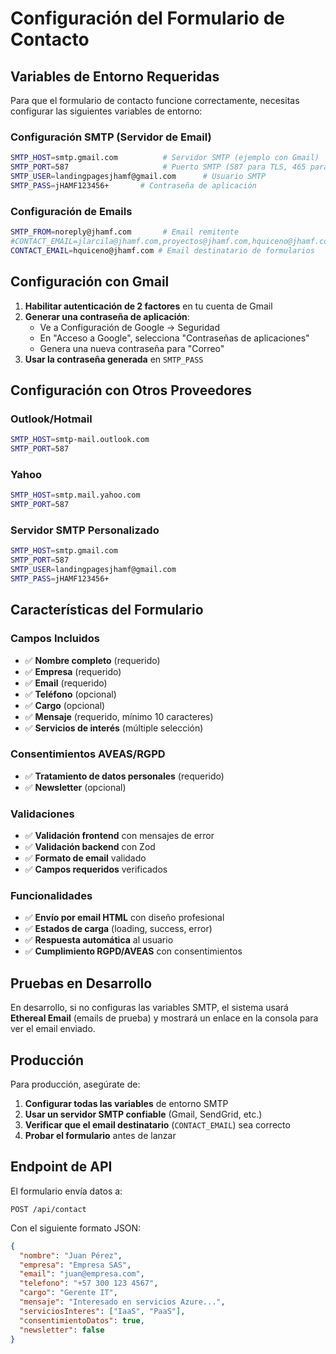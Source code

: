 # Configuración del Formulario de Contacto

## Variables de Entorno Requeridas

Para que el formulario de contacto funcione correctamente, necesitas configurar las siguientes variables de entorno:

### Configuración SMTP (Servidor de Email)

```bash
SMTP_HOST=smtp.gmail.com          # Servidor SMTP (ejemplo con Gmail)
SMTP_PORT=587                     # Puerto SMTP (587 para TLS, 465 para SSL)
SMTP_USER=landingpagesjhamf@gmail.com      # Usuario SMTP
SMTP_PASS=jHAMF123456+       # Contraseña de aplicación
```

### Configuración de Emails

```bash
SMTP_FROM=noreply@jhamf.com       # Email remitente
#CONTACT_EMAIL=jlarcila@jhamf.com,proyectos@jhamf.com,hquiceno@jhamf.com # Email destinatario de formularios
CONTACT_EMAIL=hquiceno@jhamf.com # Email destinatario de formularios
```

## Configuración con Gmail

1. **Habilitar autenticación de 2 factores** en tu cuenta de Gmail
2. **Generar una contraseña de aplicación**:
   - Ve a Configuración de Google → Seguridad
   - En "Acceso a Google", selecciona "Contraseñas de aplicaciones"
   - Genera una nueva contraseña para "Correo"
3. **Usar la contraseña generada** en `SMTP_PASS`

## Configuración con Otros Proveedores

### Outlook/Hotmail

```bash
SMTP_HOST=smtp-mail.outlook.com
SMTP_PORT=587
```

### Yahoo

```bash
SMTP_HOST=smtp.mail.yahoo.com
SMTP_PORT=587
```

### Servidor SMTP Personalizado

```bash
SMTP_HOST=smtp.gmail.com
SMTP_PORT=587
SMTP_USER=landingpagesjhamf@gmail.com
SMTP_PASS=jHAMF123456+
```

## Características del Formulario

### Campos Incluidos

- ✅ **Nombre completo** (requerido)
- ✅ **Empresa** (requerido)
- ✅ **Email** (requerido)
- ✅ **Teléfono** (opcional)
- ✅ **Cargo** (opcional)
- ✅ **Mensaje** (requerido, mínimo 10 caracteres)
- ✅ **Servicios de interés** (múltiple selección)

### Consentimientos AVEAS/RGPD

- ✅ **Tratamiento de datos personales** (requerido)
- ✅ **Newsletter** (opcional)

### Validaciones

- ✅ **Validación frontend** con mensajes de error
- ✅ **Validación backend** con Zod
- ✅ **Formato de email** validado
- ✅ **Campos requeridos** verificados

### Funcionalidades

- ✅ **Envío por email HTML** con diseño profesional
- ✅ **Estados de carga** (loading, success, error)
- ✅ **Respuesta automática** al usuario
- ✅ **Cumplimiento RGPD/AVEAS** con consentimientos

## Pruebas en Desarrollo

En desarrollo, si no configuras las variables SMTP, el sistema usará **Ethereal Email** (emails de prueba) y mostrará un enlace en la consola para ver el email enviado.

## Producción

Para producción, asegúrate de:

1. **Configurar todas las variables** de entorno SMTP
2. **Usar un servidor SMTP confiable** (Gmail, SendGrid, etc.)
3. **Verificar que el email destinatario** (`CONTACT_EMAIL`) sea correcto
4. **Probar el formulario** antes de lanzar

## Endpoint de API

El formulario envía datos a:

```
POST /api/contact
```

Con el siguiente formato JSON:

```json
{
  "nombre": "Juan Pérez",
  "empresa": "Empresa SAS",
  "email": "juan@empresa.com",
  "telefono": "+57 300 123 4567",
  "cargo": "Gerente IT",
  "mensaje": "Interesado en servicios Azure...",
  "serviciosInteres": ["IaaS", "PaaS"],
  "consentimientoDatos": true,
  "newsletter": false
}
```
